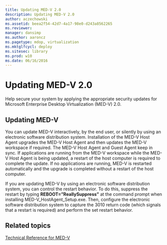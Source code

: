 ```yaml
---
title: Updating MED-V 2.0
description: Updating MED-V 2.0
author: aczechowski
ms.assetid: beea2f54-42d7-4a17-98e0-d243a8562265
ms.reviewer: 
manager: dansimp
ms.author: aaroncz
ms.pagetype: mdop, virtualization
ms.mktglfcycl: deploy
ms.sitesec: library
ms.prod: w10
ms.date: 06/16/2016
---
```



# Updating MED-V 2.0


Help secure your system by applying the appropriate security updates for Microsoft Enterprise Desktop Virtualization (MED-V) 2.0.

## Updating MED-V


You can update MED-V interactively, by the end user, or silently by using an electronic software distribution system. Installation of the MED-V Host Agent upgrades the MED-V Host Agent and then updates the MED-V workspace if required. The MED-V Host Agent and Guest Agent keep in sync. If applications are running from the MED-V workspace while the MED-V Host Agent is being updated, a restart of the host computer is required to complete the update. If no applications are running, MED-V is restarted automatically and the upgrade is completed without a restart of the host computer.

If you are updating MED-V by using an electronic software distribution system, you can control the restart behavior. To do this, suppress the restart by typing **REBOOT=”ReallySuppress”** at the command prompt when installing MED-V\_HostAgent\_Setup.exe. Then, configure the electronic software distribution system to capture the 3010 return code (which signals that a restart is required) and perform the set restart behavior.

## Related topics


[Technical Reference for MED-V](technical-reference-for-med-v.md)

 

 





